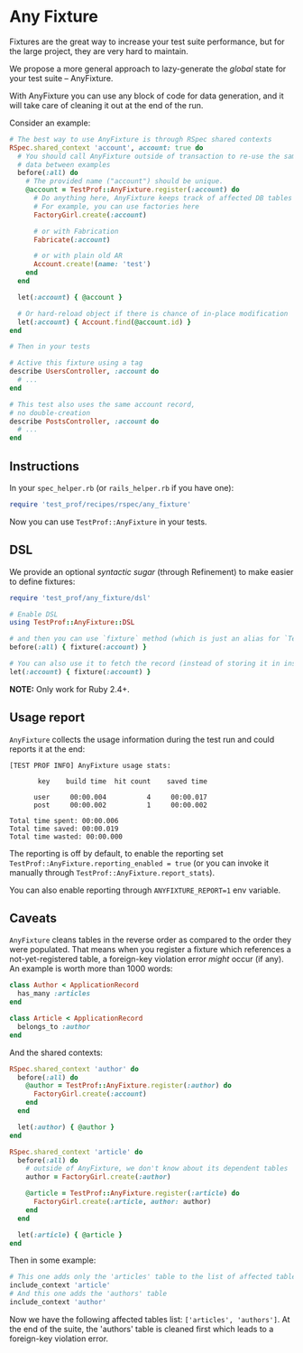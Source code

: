# Any Fixture

Fixtures are the great way to increase your test suite performance, but for the large project, they are very hard to maintain.

We propose a more general approach to lazy-generate the _global_ state for your test suite – AnyFixture.

With AnyFixture you can use any block of code for data generation, and it will take care of cleaning it out at the end of the run.

Consider an example:

```ruby
# The best way to use AnyFixture is through RSpec shared contexts
RSpec.shared_context 'account', account: true do
  # You should call AnyFixture outside of transaction to re-use the same
  # data between examples
  before(:all) do
    # The provided name ("account") should be unique.
    @account = TestProf::AnyFixture.register(:account) do
      # Do anything here, AnyFixture keeps track of affected DB tables
      # For example, you can use factories here
      FactoryGirl.create(:account)

      # or with Fabrication
      Fabricate(:account)

      # or with plain old AR
      Account.create!(name: 'test')
    end
  end

  let(:account) { @account }

  # Or hard-reload object if there is chance of in-place modification
  let(:account) { Account.find(@account.id) }
end

# Then in your tests

# Active this fixture using a tag
describe UsersController, :account do
  # ...
end

# This test also uses the same account record,
# no double-creation
describe PostsController, :account do
  # ...
end
```

## Instructions

In your `spec_helper.rb` (or `rails_helper.rb` if you have one):

```ruby
require 'test_prof/recipes/rspec/any_fixture'
```

Now you can use `TestProf::AnyFixture` in your tests.

## DSL

We provide an optional _syntactic sugar_ (through Refinement) to make easier to define fixtures:

```ruby
require 'test_prof/any_fixture/dsl'

# Enable DSL
using TestProf::AnyFixture::DSL

# and then you can use `fixture` method (which is just an alias for `TestProf::AnyFixture.register`)
before(:all) { fixture(:account) }

# You can also use it to fetch the record (instead of storing it in instance variable)
let(:account) { fixture(:account) }
```

**NOTE:** Only work for Ruby 2.4+.

## Usage report

`AnyFixture` collects the usage information during the test run and could reports it at the end:


```
[TEST PROF INFO] AnyFixture usage stats:

       key    build time  hit count    saved time

      user     00:00.004          4     00:00.017
      post     00:00.002          1     00:00.002

Total time spent: 00:00.006
Total time saved: 00:00.019
Total time wasted: 00:00.000
```

The reporting is off by default, to enable the reporting set `TestProf::AnyFixture.reporting_enabled = true` (or you can invoke it manually through `TestProf::AnyFixture.report_stats`).

You can also enable reporting through `ANYFIXTURE_REPORT=1` env variable.

## Caveats

`AnyFixture` cleans tables in the reverse order as compared to the order they were populated. That
means when you register a fixture which references a not-yet-registered table, a
foreign-key violation error *might* occur (if any). An example is worth more than 1000
words:

```ruby
class Author < ApplicationRecord
  has_many :articles
end

class Article < ApplicationRecord
  belongs_to :author
end
```

And the shared contexts:

```ruby
RSpec.shared_context 'author' do
  before(:all) do
    @author = TestProf::AnyFixture.register(:author) do
      FactoryGirl.create(:account)
    end
  end

  let(:author) { @author }
end

RSpec.shared_context 'article' do
  before(:all) do
    # outside of AnyFixture, we don't know about its dependent tables
    author = FactoryGirl.create(:author)

    @article = TestProf::AnyFixture.register(:article) do
      FactoryGirl.create(:article, author: author)
    end
  end

  let(:article) { @article }
end
```

Then in some example:

```ruby
# This one adds only the 'articles' table to the list of affected tables
include_context 'article'
# And this one adds the 'authors' table
include_context 'author'
```

Now we have the following affected tables list: `['articles', 'authors']`. At the end of the suite, the 'authors' table is cleaned first which leads to a foreign-key violation error.

